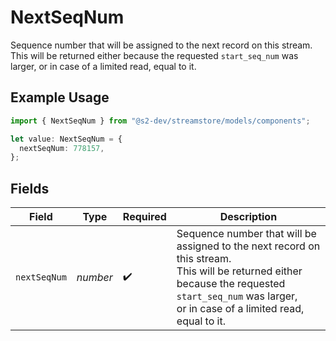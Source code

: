 # NextSeqNum

Sequence number that will be assigned to the next record on this stream.
This will be returned either because the requested `start_seq_num` was larger,
or in case of a limited read, equal to it.

## Example Usage

```typescript
import { NextSeqNum } from "@s2-dev/streamstore/models/components";

let value: NextSeqNum = {
  nextSeqNum: 778157,
};
```

## Fields

| Field                                                                                                                                                                                              | Type                                                                                                                                                                                               | Required                                                                                                                                                                                           | Description                                                                                                                                                                                        |
| -------------------------------------------------------------------------------------------------------------------------------------------------------------------------------------------------- | -------------------------------------------------------------------------------------------------------------------------------------------------------------------------------------------------- | -------------------------------------------------------------------------------------------------------------------------------------------------------------------------------------------------- | -------------------------------------------------------------------------------------------------------------------------------------------------------------------------------------------------- |
| `nextSeqNum`                                                                                                                                                                                       | *number*                                                                                                                                                                                           | :heavy_check_mark:                                                                                                                                                                                 | Sequence number that will be assigned to the next record on this stream.<br/>This will be returned either because the requested `start_seq_num` was larger,<br/>or in case of a limited read, equal to it. |
